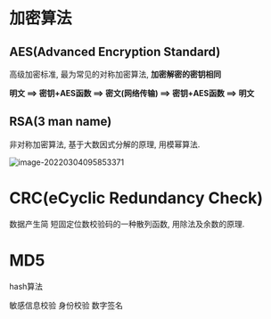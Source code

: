 # 加密算法

## AES(Advanced Encryption Standard)

高级加密标准, 最为常见的对称加密算法, **加密解密的密钥相同**

**明文 ==> 密钥+AES函数 ==> 密文(网络传输) ==> 密钥+AES函数 ==> 明文**

## RSA(3 man name)

非对称加密算法, 基于大数因式分解的原理, 用模幂算法.

![image-20220304095853371](https://s2.loli.net/2022/03/04/GNbkceovjPlRAry.png)

# CRC(eCyclic Redundancy Check)

数据产生简 短固定位数校验码的一种散列函数, 用除法及余数的原理.

# MD5

hash算法 

敏感信息校验 身份校验 数字签名